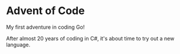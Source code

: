 # Advent of Code

My first adventure in coding Go!

After almost 20 years of coding in C#, it's about time to try out a new language.
